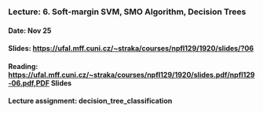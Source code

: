 ### Lecture: 6. Soft-margin SVM, SMO Algorithm, Decision Trees
#### Date: Nov 25
#### Slides: https://ufal.mff.cuni.cz/~straka/courses/npfl129/1920/slides/?06
#### Reading: https://ufal.mff.cuni.cz/~straka/courses/npfl129/1920/slides.pdf/npfl129-06.pdf,PDF Slides
#### Lecture assignment: decision_tree_classification
